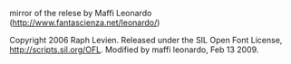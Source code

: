 mirror of the relese by Maffi Leonardo (http://www.fantascienza.net/leonardo/) 

Copyright 2006 Raph Levien. Released under the SIL Open Font License, http://scripts.sil.org/OFL. Modified by maffi leonardo, Feb 13 2009.
